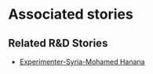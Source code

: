 # Associated stories

<!-- !!DO NOT REMOVE!! start autogenerated hyperlinks -->
## Related R&D Stories
- [Experimenter-Syria-Mohamed Hanana](/RnD-Archive/stories/?doc=Experimenters_SYR)
<!-- !!DO NOT REMOVE!! end autogenerated hyperlinks -->